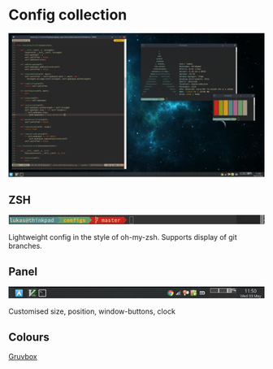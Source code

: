 # Config collection
![desktop](/screenshots/desktop.png)

## ZSH
![desktop](/screenshots/zsh.png)

Lightweight config in the style of oh-my-zsh. Supports display of git branches.

## Panel
![desktop](/screenshots/panel.png)

Customised size, position, window-buttons, clock

## Colours

[Gruvbox](https://github.com/morhetz/gruvbox)
